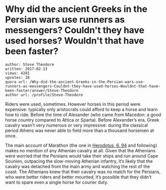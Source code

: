 # Why did the ancient Greeks in the Persian wars use runners as messengers? Couldn't they have used horses? Wouldn't that have been faster?

	author: Steve Theodore
	written: 2017-02-13
	views: 4281
	upvotes: 28
	quora url: /Why-did-the-ancient-Greeks-in-the-Persian-wars-use-runners-as-messengers-Couldnt-they-have-used-horses-Wouldnt-that-have-been-faster/answer/Steve-Theodore
	author url: /profile/Steve-Theodore


Riders were used, sometimes. However horses in this period were expensive: typically only aristocrats could afford to keep a horse and learn how to ride. Before the time of Alexander (who came from Macedon: a good horse country compared to Attica or Sparta). Before Alexander’s era, Greek cavalry wasn’t very numerous or very impressive: during the classical period Athens was never able to field more than a thousand horsemen at once.

The main account of Marathon (the one in [Herodotus, 6. 94](http://www.perseus.tufts.edu/hopper/text?doc=Hdt.%206.94&lang=original) and following) makes no mention of any Athenian cavalry at all. Given that the Athenians were worried that the Persians would take their ships and run around Cape Sounion, outpacing the slow-moving Athenian infantry, it’s likely that the cavalry was detached from the main army and watching the rest of the coast. The Athenians knew that their cavalry was no match for the Persians, who were better riders and better mounted; it’s possible that they didn’t want to spare even a single horse for courier duty.

